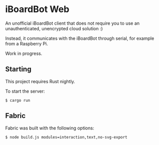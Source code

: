 # iBoardBot Web

An unofficial iBoardBot client that does not require you to use an
unauthenticated, unencrypted cloud solution :)

Instead, it communicates with the iBoardBot through serial, for example from a
Raspberry Pi.

Work in progress.

## Starting

This project requires Rust nightly.

To start the server:

    $ cargo run

## Fabric

Fabric was built with the following options:

    $ node build.js modules=interaction,text,no-svg-export
